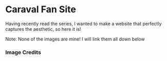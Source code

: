 # Caraval Fan Site
Having recently read the series, I wanted to make a website that perfectly captures the aesthetic, so here it is!

Note: None of the images are mine! I will link them all down below

### Image Credits
